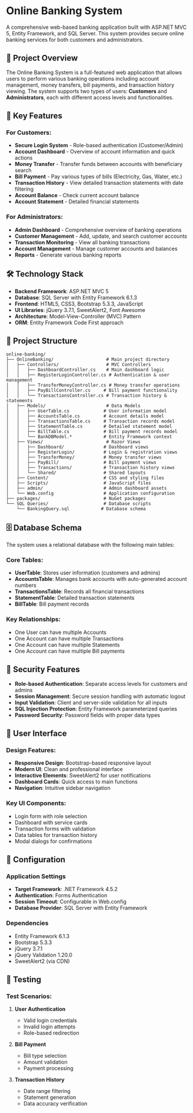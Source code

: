 # Online Banking System

A comprehensive web-based banking application built with ASP.NET MVC 5, Entity Framework, and SQL Server. This system provides secure online banking services for both customers and administrators.

## 🏦 Project Overview

The Online Banking System is a full-featured web application that allows users to perform various banking operations including account management, money transfers, bill payments, and transaction history viewing. The system supports two types of users: **Customers** and **Administrators**, each with different access levels and functionalities.

## 🚀 Key Features

### For Customers:
- **Secure Login System** - Role-based authentication (Customer/Admin)
- **Account Dashboard** - Overview of account information and quick actions
- **Money Transfer** - Transfer funds between accounts with beneficiary search
- **Bill Payment** - Pay various types of bills (Electricity, Gas, Water, etc.)
- **Transaction History** - View detailed transaction statements with date filtering
- **Account Balance** - Check current account balance
- **Account Statement** - Detailed financial statements

### For Administrators:
- **Admin Dashboard** - Comprehensive overview of banking operations
- **Customer Management** - Add, update, and search customer accounts
- **Transaction Monitoring** - View all banking transactions
- **Account Management** - Manage customer accounts and balances
- **Reports** - Generate various banking reports

## 🛠️ Technology Stack

- **Backend Framework**: ASP.NET MVC 5
- **Database**: SQL Server with Entity Framework 6.1.3
- **Frontend**: HTML5, CSS3, Bootstrap 5.3.3, JavaScript
- **UI Libraries**: jQuery 3.7.1, SweetAlert2, Font Awesome
- **Architecture**: Model-View-Controller (MVC) Pattern
- **ORM**: Entity Framework Code First approach

## 📁 Project Structure

```
online-banking/
├── OnlineBanking/                    # Main project directory
│   ├── Controllers/                  # MVC Controllers
│   │   ├── DashboardController.cs    # Main dashboard logic
│   │   ├── RegisterLoginController.cs # Authentication & user management
│   │   ├── TransferMoneyController.cs # Money transfer operations
│   │   ├── PayBillController.cs     # Bill payment functionality
│   │   └── TransactionsController.cs # Transaction history & statements
│   ├── Models/                       # Data Models
│   │   ├── UserTable.cs             # User information model
│   │   ├── AccountsTable.cs         # Account details model
│   │   ├── TransactionsTable.cs     # Transaction records model
│   │   ├── StatementTable.cs        # Detailed statement model
│   │   ├── BillTable.cs             # Bill payment records model
│   │   └── BankDBModel.*            # Entity Framework context
│   ├── Views/                        # Razor Views
│   │   ├── Dashboard/               # Dashboard views
│   │   ├── RegisterLogin/           # Login & registration views
│   │   ├── TransferMoney/           # Money transfer views
│   │   ├── PayBill/                 # Bill payment views
│   │   ├── Transactions/            # Transaction history views
│   │   └── Shared/                  # Shared layouts
│   ├── Content/                     # CSS and styling files
│   ├── Scripts/                     # JavaScript files
│   ├── admin/                       # Admin dashboard assets
│   └── Web.config                   # Application configuration
├── packages/                        # NuGet packages
└── SQL Queries/                     # Database scripts
    └── BankingQuery.sql            # Database schema
```

## 🗄️ Database Schema

The system uses a relational database with the following main tables:

### Core Tables:
- **UserTable**: Stores user information (customers and admins)
- **AccountsTable**: Manages bank accounts with auto-generated account numbers
- **TransactionsTable**: Records all financial transactions
- **StatementTable**: Detailed transaction statements
- **BillTable**: Bill payment records

### Key Relationships:
- One User can have multiple Accounts
- One Account can have multiple Transactions
- One Account can have multiple Statements
- One Account can have multiple Bill payments


## 🔐 Security Features

- **Role-based Authentication**: Separate access levels for customers and admins
- **Session Management**: Secure session handling with automatic logout
- **Input Validation**: Client and server-side validation for all inputs
- **SQL Injection Protection**: Entity Framework parameterized queries
- **Password Security**: Password fields with proper data types

## 📱 User Interface

### Design Features:
- **Responsive Design**: Bootstrap-based responsive layout
- **Modern UI**: Clean and professional interface
- **Interactive Elements**: SweetAlert2 for user notifications
- **Dashboard Cards**: Quick access to main functions
- **Navigation**: Intuitive sidebar navigation

### Key UI Components:
- Login form with role selection
- Dashboard with service cards
- Transaction forms with validation
- Data tables for transaction history
- Modal dialogs for confirmations

## 🔧 Configuration

### Application Settings
- **Target Framework**: .NET Framework 4.5.2
- **Authentication**: Forms Authentication
- **Session Timeout**: Configurable in Web.config
- **Database Provider**: SQL Server with Entity Framework

### Dependencies
- Entity Framework 6.1.3
- Bootstrap 5.3.3
- jQuery 3.7.1
- jQuery Validation 1.20.0
- SweetAlert2 (via CDN)

## 🧪 Testing

### Test Scenarios:
1. **User Authentication**
   - Valid login credentials
   - Invalid login attempts
   - Role-based redirection


2. **Bill Payment**
   - Bill type selection
   - Amount validation
   - Payment processing

3. **Transaction History**
   - Date range filtering
   - Statement generation
   - Data accuracy verification
